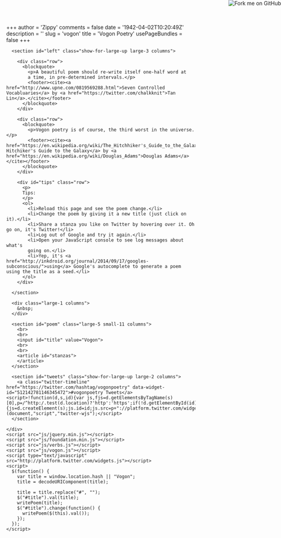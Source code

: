 +++
author = 'Zippy'
comments = false
date = '1942-04-02T10:20:49Z'
description = ''
slug = 'vogon'
title = 'Vogon Poetry'
usePageBundles = false
+++


<html lang="en">
  <head>
    <meta charset="utf8">
    <meta name="viewport" content="width=device-width, initial-scale=1.0, maxiumum-scale=1.0, user-scalable=no" />
    <link rel="stylesheet" href="css/foundation.min.css">
    <link rel="stylesheet" href="css/vogon.css">
  </head>
  <body>
    <a class="hide-for-small-only" href="http://github.com/edsu/vogon"><img style="position: absolute; top: 0; right: 0; border: 0;" src="http://s3.amazonaws.com/github/ribbons/forkme_right_gray_6d6d6d.png" alt="Fork me on GitHub" /></a> 
    <div class="row">

      <section id="left" class="show-for-large-up large-3 columns">

        <div class="row">
          <blockquote>
            <p>A beautiful poem should re-write itself one-half word at
            a time, in pre-determined intervals.</p>
            <footer><cite><a href="http://www.upne.com/0819569288.html">Seven Controlled Vocabluaries</a> by <a href="https://twitter.com/chalkknit">Tan Lin</a>.</cite></footer>
          </blockquote>
        </div>

        <div class="row">
          <blockquote>
            <p>Vogon poetry is of course, the third worst in the universe.</p>
            <footer><cite><a href="https://en.wikipedia.org/wiki/The_Hitchhiker's_Guide_to_the_Galaxy">A Hitchiker's Guide to the Galaxy</a> by <a href="https://en.wikipedia.org/wiki/Douglas_Adams">Douglas Adams</a></cite></footer>
          </blockquote>
        </div>
  
        <div id="tips" class="row">
          <p>
          Tips:
          </p>
          <ol>
            <li>Reload this page and see the poem change.</li>
            <li>Change the poem by giving it a new title (just click on it).</li>
            <li>Share a stanza you like on Twitter by hovering over it. Oh go on, it's Twitter!</li>
            <li>Log out of Google and try it again.</li>
            <li>Open your JavaScript console to see log messages about what's 
            going on.</li>
            <li>Yep, it's <a href="http://inkdroid.org/journal/2014/09/17/googles-subconscious/">using</a> Google's autocomplete to generate a poem using the title as a seed.</li>
          </ol>
        </div>

      </section>

      <div class="large-1 columns">
        &nbsp;
      </div>

      <section id="poem" class="large-5 small-11 columns">
        <br>
        <br>
        <input id="title" value="Vogon">
        <br>
        <br>
        <article id="stanzas">
        </article>
      </section>

      <section id="tweets" class="show-for-large-up large-2 columns">
        <a class="twitter-timeline" href="https://twitter.com/hashtag/vogonpoetry" data-widget-id="512142781146345472">#vogonpoetry Tweets</a> <script>!function(d,s,id){var js,fjs=d.getElementsByTagName(s)[0],p=/^http:/.test(d.location)?'http':'https';if(!d.getElementById(id)){js=d.createElement(s);js.id=id;js.src=p+"://platform.twitter.com/widgets.js";fjs.parentNode.insertBefore(js,fjs);}}(document,"script","twitter-wjs");</script>
      </section>

    </div>
    <script src="js/jquery.min.js"></script>
    <script src="js/foundation.min.js"></script>
    <script src="js/verbs.js"></script>
    <script src="js/vogon.js"></script>
    <script type="text/javascript" src="http://platform.twitter.com/widgets.js"></script>
    <script>
      $(function() {
        var title = window.location.hash || "Vogon";
        title = decodeURIComponent(title);

        title = title.replace("#", "");
        $("#title").val(title);
        writePoem(title);
        $("#title").change(function() {
          writePoem($(this).val());
        });
      });
    </script>
  </body>
</html>
